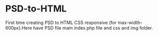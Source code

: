 # PSD-to-HTML
First time creating PSD to HTML CSS responsive (for max-width-600px).Here have PSD file main index.php file and css and img folder.
